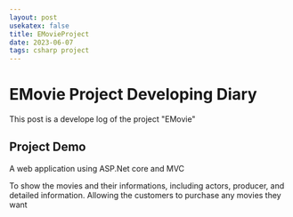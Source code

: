```yaml
---
layout: post
usekatex: false
title: EMovieProject
date: 2023-06-07
tags: csharp project
---
```


# EMovie Project Developing Diary

This post is a develope log of the project "EMovie"

## Project Demo

A web application using ASP.Net core and MVC 

To show the movies and their informations, including actors, producer, and detailed information.
Allowing the customers to purchase any movies they want